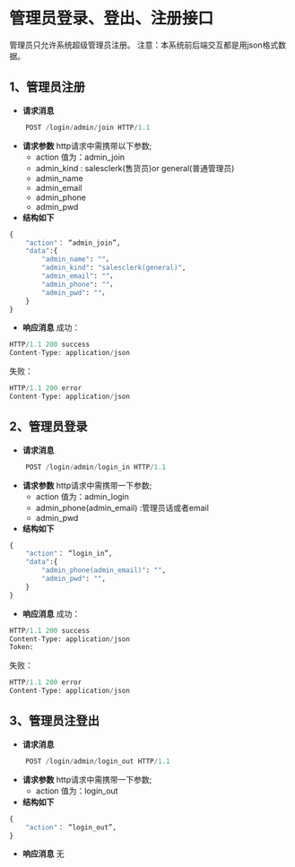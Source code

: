 # 管理员登录、登出、注册接口

管理员只允许系统超级管理员注册。
注意：本系统前后端交互都是用json格式数据。

## 1、管理员注册
+ **请求消息**
```python
    POST /login/admin/join HTTP/1.1
```

+ **请求参数**
http请求中需携带以下参数;
   + action 值为：admin_join
   + admin_kind : salesclerk(售货员)or general(普通管理员)
   + admin_name
   + admin_email
   + admin_phone
   + admin_pwd
+ **结构如下**  
```python
{
    "action"： “admin_join”,
    "data":{
        "admin_name": ""，
        "admin_kind": "salesclerk(general)", 
        "admin_email": ""，
        "admin_phone": ""，
        "admin_pwd": ""，
    }
}
```

+ **响应消息**
成功：
``` python
HTTP/1.1 200 success
Content-Type: application/json
```
失败：
```python
HTTP/1.1 200 error
Content-Type: application/json
```

## 2、管理员登录
+ **请求消息**
```python
    POST /login/admin/login_in HTTP/1.1
```

+ **请求参数**
http请求中需携带一下参数;
   + action 值为：admin_login
   + admin_phone(admin_email) :管理员话或者email
   + admin_pwd
+ **结构如下**  
```python
{
    "action"： “login_in”,
    "data":{
        "admin_phone(admin_email)": "",
        "admin_pwd": "",
    }
}
```

+ **响应消息**
成功：
``` python
HTTP/1.1 200 success
Content-Type: application/json
Token:
```
失败：
```python
HTTP/1.1 200 error
Content-Type: application/json
```

## 3、管理员注登出
+ **请求消息**
```python
    POST /login/admin/login_out HTTP/1.1
```

+ **请求参数**
http请求中需携带一下参数;
   + action 值为：login_out
+ **结构如下**  
```python
{
    "action"： “login_out”,
}
```

+ **响应消息**
无
